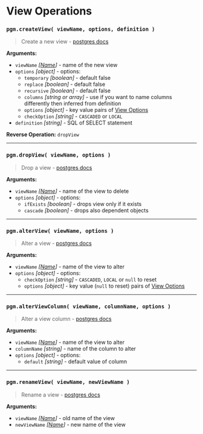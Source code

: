 # View Operations

### `pgm.createView( viewName, options, definition )`

> Create a new view - [postgres docs](https://www.postgresql.org/docs/current/static/sql-createview.html)

**Arguments:**

- `viewName` _[[Name](migrations.md#type)]_ - name of the new view
- `options` _[object]_ - options:
  - `temporary` _[boolean]_ - default false
  - `replace` _[boolean]_ - default false
  - `recursive` _[boolean]_ - default false
  - `columns` _[string or array]_ - use if you want to name columns differently then inferred from definition
  - `options` _[object]_ - key value pairs of [View Options](https://www.postgresql.org/docs/current/sql-createview.html)
  - `checkOption` _[string]_ - `CASCADED` or `LOCAL`
- `definition` _[string]_ - SQL of SELECT statement

**Reverse Operation:** `dropView`

---

### `pgm.dropView( viewName, options )`

> Drop a view - [postgres docs](http://www.postgresql.org/docs/current/static/sql-dropview.html)

**Arguments:**

- `viewName` _[[Name](migrations.md#type)]_ - name of the view to delete
- `options` _[object]_ - options:
  - `ifExists` _[boolean]_ - drops view only if it exists
  - `cascade` _[boolean]_ - drops also dependent objects

---

### `pgm.alterView( viewName, options )`

> Alter a view - [postgres docs](https://www.postgresql.org/docs/current/static/sql-alterview.html)

**Arguments:**

- `viewName` _[[Name](migrations.md#type)]_ - name of the view to alter
- `options` _[object]_ - options:
  - `checkOption` _[string]_ - `CASCADED`, `LOCAL` or `null` to reset
  - `options` _[object]_ - key value (`null` to reset) pairs of [View Options](https://www.postgresql.org/docs/current/sql-alterview.html)

---

### `pgm.alterViewColumn( viewName, columnName, options )`

> Alter a view column - [postgres docs](http://www.postgresql.org/docs/current/static/sql-alterview.html)

**Arguments:**

- `viewName` _[[Name](migrations.md#type)]_ - name of the view to alter
- `columnName` _[string]_ - name of the column to alter
- `options` _[object]_ - options:
  - `default` _[string]_ - default value of column

---

### `pgm.renameView( viewName, newViewName )`

> Rename a view - [postgres docs](http://www.postgresql.org/docs/current/static/sql-alterview.html)

**Arguments:**

- `viewName` _[[Name](migrations.md#type)]_ - old name of the view
- `newViewName` _[[Name](migrations.md#type)]_ - new name of the view

